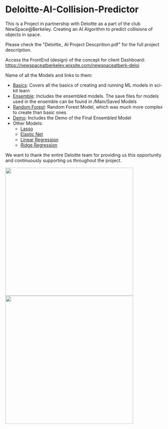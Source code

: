 # Deloitte-AI-Collision-Predictor
This is a Project in partnership with Deloitte as a part of the club NewSpace@Berkeley. 
Creating an AI Algorithm to predict collisions of objects in space.

Please check the "Deloitte_ AI Project Descprition.pdf" for the full project descriiption.

Access the FrontEnd (design) of the concept for client Dashboard:
https://newspaceatberkeley.wixsite.com/newspaceatberk-deloi

Name of all the Models and links to them:
- [Basics](Basics.ipynb): Covers all the basics of creating and running ML models in sci-kit learn
- [Ensemble](Ensemble.ipynb): Includes the ensembled models. The save files for models used in the ensemble can be found in /Main/Saved Models
- [Random Forest](RandomForest_V4.ipynb): Random Forest Model, which was much more complex to create than basic ones
- [Demo](Demo.ipynb): Includes the Demo of the Final Ensembled Model
- Other Models:
  -  [Lasso](Model%20Files/Lasso_v2.ipynb)
  -  [Elastic Net](Model%20Files/ElasticNet.ipynb)
  -  [Linear Regression](Model%20Files/Regression.ipynb)
  -  [Ridge Regression](Model%20Files/Ridge_Regression(L2)-V2.ipynb)

We want to thank the entire Deloitte team for providing us this opportunity and continuously supporting us throughout the project.


<p float="left">
  <img src="https://github.com/rakeshvmehta/Deloitte-AI-Collision-Predictor/blob/main/untitled%20folder/Deloitte.png?raw=true" width="400">
  <img src="https://github.com/rakeshvmehta/Deloitte-AI-Collision-Predictor/blob/main/untitled%20folder/NewSpace.png?raw=true" width="400">
</p>
